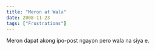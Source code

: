 ```yaml
---
title: "Meron at Wala"
date: 2008-11-23
tags: ["Frustrations"]
---
```


Meron dapat akong ipo-post ngayon pero wala na siya e.